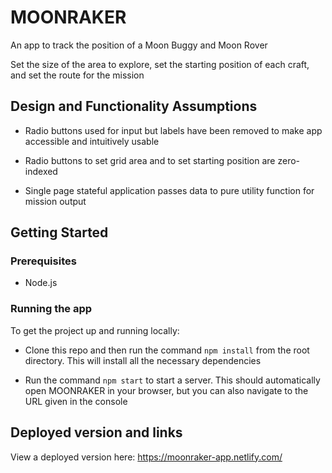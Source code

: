 # MOONRAKER

An app to track the position of a Moon Buggy and Moon Rover

Set the size of the area to explore, set the starting position of each craft, and set the route for the mission

## Design and Functionality Assumptions

- Radio buttons used for input but labels have been removed to make app accessible and intuitively usable

- Radio buttons to set grid area and to set starting position are zero-indexed

- Single page stateful application passes data to pure utility function for mission output

## Getting Started

### Prerequisites

- Node.js

### Running the app

To get the project up and running locally:

- Clone this repo and then run the command `npm install` from the root directory. This will install all the necessary dependencies

- Run the command `npm start` to start a server. This should automatically open MOONRAKER in your browser, but you can also navigate to the URL given in the console

## Deployed version and links

View a deployed version here: https://moonraker-app.netlify.com/
